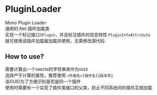 # PluginLoader
Mono Plugin Loader    <br> 
通用的.Net 插件加载类 <br>
实现一个标记接口`IPlugin`，并且标注插件的信息特性 `PluginInfoAttribute` <br>
就可使用该插件加载器加载并使用，无需修改源代码 <br>
## How to use?  
需要计算出一个`SHA256`的字符串来作为`GUID`<br>
选择产于计算的属性，推荐使用 `<作者名>[插件名]{版本号}`<br>
该GUID为了方便识别是否是同一个插件<br>
使用时需要有一个实现了插件类接口的父类，防止不同系统间的插件互相加载<br>
